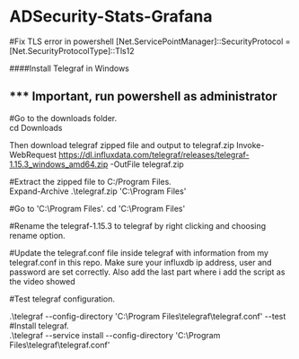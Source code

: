 # ADSecurity-Stats-Grafana

#Fix TLS error in powershell
[Net.ServicePointManager]::SecurityProtocol = [Net.SecurityProtocolType]::Tls12 

####Install Telegraf in Windows

## *** Important, run powershell as administrator
#Go to the downloads folder.  
cd Downloads

Then download telegraf zipped file and output to telegraf.zip
Invoke-WebRequest https://dl.influxdata.com/telegraf/releases/telegraf-1.15.3_windows_amd64.zip -OutFile telegraf.zip   

#Extract the zipped file to C:/Program Files.  
Expand-Archive .\telegraf.zip 'C:\Program Files\' 

#Go to 'C:\Program Files\'. 
cd 'C:\Program Files\' 

#Rename the telegraf-1.15.3 to telegraf by right clicking and choosing rename option. 

#Update the telegraf.conf file inside telegraf with information from my telegraf.conf in this repo. Make sure your influxdb ip address, user and password are set correctly. Also add the last part where i add the script as the video showed

#Test telegraf configuration.  

.\telegraf --config-directory 'C:\Program Files\telegraf\telegraf.conf' --test   
#Install telegraf.  
.\telegraf --service install --config-directory 'C:\Program Files\telegraf\telegraf.conf'
